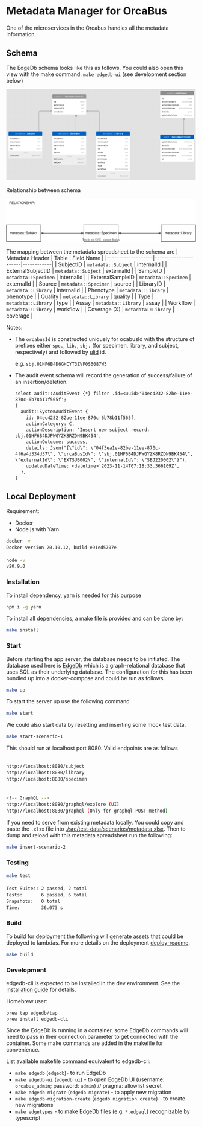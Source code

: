 # Metadata Manager for OrcaBus

One of the microservices in the Orcabus handles all the metadata information.

## Schema

The EdgeDb schema looks like this as follows. You could also open this view with the make command: `make edgedb-ui` (see development
section below)

![schema](./docs/edgedb-schema.png)

Relationship between schema

![relationship](docs/relationship.drawio.svg)

The mapping between the metadata spreadsheet to the schema are
| Metadata Header   | Table                | Field Name |
|-------------------|----------------------|------------|
| SubjectID         | `metadata::Subject`  | internalId |
| ExternalSubjectID | `metadata::Subject`  | externalId |
| SampleID          | `metadata::Specimen` | internalId |
| ExternalSampleID  | `metadata::Specimen` | externalId |
| Source            | `metadata::Specimen` | source     |
| LibraryID         | `metadata::Library`  | internalId |
| Phenotype         | `metadata::Library`  | phenotype  |
| Quality           | `metadata::Library`  | quality    |
| Type              | `metadata::Library`  | type       |
| Assay             | `metadata::Library`  | assay      |
| Workflow          | `metadata::Library`  | workflow   |
| Coverage (X)      | `metadata::Library`  | coverage   |

Notes:

- The `orcabusId` is constructed uniquely for ocabusId with the structure of prefixes either `spc.`, `lib.`, `sbj.`
  (for specimen, library, and subject, respectively) and followed by [ulid](https://github.com/ulid/spec) id.

  e.g. `sbj.01HF6B4D6GHCYT3ZVF0S6087W3`
- The audit event schema will record the generation of success/failure of an insertion/deletion.
  
  ```curl
  select audit::AuditEvent {*} filter .id=<uuid>'04ec4232-82be-11ee-870c-6b78b11f565f';
  {
    audit::SystemAuditEvent {
      id: 04ec4232-82be-11ee-870c-6b78b11f565f,
      actionCategory: C,
      actionDescription: 'Insert new subject record: sbj.01HF6B4DJPWGYZK8RZDN9BK454',
      actionOutcome: success,
      details: Json("{\"id\": \"04f3ea1e-82be-11ee-870c-4f6a4d334d37\", \"orcaBusId\": \"sbj.01HF6B4DJPWGYZK8RZDN9BK454\", \"externalId\": \"EXTSUB002\", \"internalId\": \"SBJ220002\"}"),
      updatedDateTime: <datetime>'2023-11-14T07:18:33.366109Z',
    },
  }
  ```


## Local Deployment

Requirement:

- Docker
- Node.js with Yarn

```bash
docker -v
Docker version 20.10.12, build e91ed5707e

node -v
v20.9.0
```

### Installation

To install dependency, yarn is needed for this purpose

```bash
npm i -g yarn
```

To install all dependencies, a make file is provided and can be done by:

```bash
make install
```

### Start

Before starting the app server, the database needs to be initiated. The database used here is
[EdgeDb](https://www.edgedb.com/) which is a graph-relational database that uses SQL as their underlying
database. The configuration for this has been bundled up into a docker-compose and could be run as follows.

```bash
make up
```


To start the server up use the following command

```bash
make start
```

We could also start data by resetting and inserting some mock test data.

```bash
make start-scenario-1
```

This should run at localhost port 8080. Valid endpoints are as follows

```bash

http://localhost:8080/subject
http://localhost:8080/library
http://localhost:8080/specimen


<!-- GraphQL -->
http://localhost:8080/graphql/explore (UI)
http://localhost:8080/graphql (Only for graphql POST method)
```

If you need to serve from existing metadata locally. You could copy and paste
the `.xlsx` file into [./src/test-data/scenarios/metadata.xlsx](./src/test-data/scenarios/metadata.xlsx).
Then to dump and reload with this metadata spreadsheet run the following:

```bash
make insert-scenario-2
```

### Testing

```bash
make test

Test Suites: 2 passed, 2 total
Tests:       6 passed, 6 total
Snapshots:   0 total
Time:        36.073 s
```

### Build

To build for deployment the following will generate assets that could be deployed to lambdas.
For more details on the deployment [deploy-readme](./deploy/README.md).

```bash
make build 
```

### Development

edgedb-cli is expected to be installed in the dev environment. See the [installation guide](https://www.edgedb.com/install#macos-homebrew) for details.

Homebrew user:

```curl
brew tap edgedb/tap
brew install edgedb-cli
```

Since the EdgeDb is running in a container, some EdgeDb commands will need to pass in their connection parameter
to get connected with the container. Some make commands are added in the makefile for convenience.

List available makefile command equivalent to edgedb-cli:

- `make edgedb` (`edgedb`)- to run EdgeDb
- `make edgedb-ui` (`edgedb ui`) - to open EdgeDb UI (username: `orcabus_admin`; password: `admin`) // pragma: allowlist secret
- `make edgedb-migrate` (`edgedb migrate`) - to apply new migration
- `make edgedb-migration-create` (`edgedb migration create`) - to create new migrations
- `make edgetypes` - to make EdgeDb files (e.g. `*.edgeql`) recognizable by typescript
